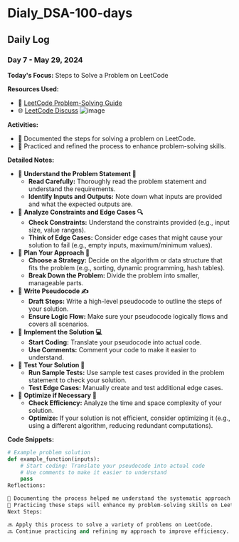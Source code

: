 # Dialy_DSA-100-days

## Daily Log

### Day 7 - May 29, 2024

**Today's Focus:** Steps to Solve a Problem on LeetCode

**Resources Used:**
- 📖 [LeetCode Problem-Solving Guide](https://leetcode.com/problemset/all/)
- 🌐 [LeetCode Discuss](https://leetcode.com/discuss/)
![image](https://github.com/ajaykr2712/Dialy_DSA-100-days/assets/112938234/040355a1-92a6-4456-8c68-346bec5aabcf)


**Activities:**
- 📝 Documented the steps for solving a problem on LeetCode.
- 📌 Practiced and refined the process to enhance problem-solving skills.

**Detailed Notes:**
- 📝 **Understand the Problem Statement 📝**
  - **Read Carefully:** Thoroughly read the problem statement and understand the requirements.
  - **Identify Inputs and Outputs:** Note down what inputs are provided and what the expected outputs are.
- 📝 **Analyze Constraints and Edge Cases 🔍**
  - **Check Constraints:** Understand the constraints provided (e.g., input size, value ranges).
  - **Think of Edge Cases:** Consider edge cases that might cause your solution to fail (e.g., empty inputs, maximum/minimum values).
- 📝 **Plan Your Approach 🧠**
  - **Choose a Strategy:** Decide on the algorithm or data structure that fits the problem (e.g., sorting, dynamic programming, hash tables).
  - **Break Down the Problem:** Divide the problem into smaller, manageable parts.
- 📝 **Write Pseudocode ✍️**
  - **Draft Steps:** Write a high-level pseudocode to outline the steps of your solution.
  - **Ensure Logic Flow:** Make sure your pseudocode logically flows and covers all scenarios.
- 📝 **Implement the Solution 💻**
  - **Start Coding:** Translate your pseudocode into actual code.
  - **Use Comments:** Comment your code to make it easier to understand.
- 📝 **Test Your Solution 🧪**
  - **Run Sample Tests:** Use sample test cases provided in the problem statement to check your solution.
  - **Test Edge Cases:** Manually create and test additional edge cases.
- 📝 **Optimize if Necessary 🚀**
  - **Check Efficiency:** Analyze the time and space complexity of your solution.
  - **Optimize:** If your solution is not efficient, consider optimizing it (e.g., using a different algorithm, reducing redundant computations).

**Code Snippets:**
```python
# Example problem solution
def example_function(inputs):
    # Start coding: Translate your pseudocode into actual code
    # Use comments to make it easier to understand
    pass
Reflections:

🤔 Documenting the process helped me understand the systematic approach needed to solve problems efficiently.
🚀 Practicing these steps will enhance my problem-solving skills on LeetCode.
Next Steps:

🔜 Apply this process to solve a variety of problems on LeetCode.
🔜 Continue practicing and refining my approach to improve efficiency.
